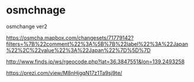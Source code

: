 # osmchnage
osmchange ver2

https://osmcha.mapbox.com/changesets/71779142?filters=%7B%22comment%22%3A%5B%7B%22label%22%3A%22Japan%22%2C%22value%22%3A%22Japan%22%7D%5D%7D

http://www.finds.jp/ws/rgeocode.php?lat=36.3847551&lon=139.2493258

https://prezi.com/view/M8nHjgqN17z1Ta9sj9te/
